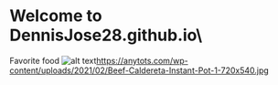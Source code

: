# Welcome to DennisJose28.github.io\
Favorite food
![alt text](image.jpg)https://anytots.com/wp-content/uploads/2021/02/Beef-Caldereta-Instant-Pot-1-720x540.jpg
